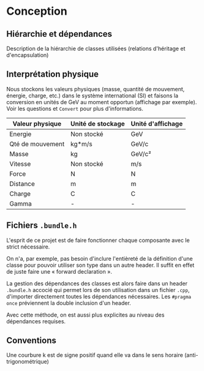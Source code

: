 # Conception

## Hiérarchie et dépendances

Description de la hiérarchie de classes utilisées (relations d'héritage et d'encapsulation)

## Interprétation physique

Nous stockons les valeurs physiques (masse, quantité de mouvement, énergie, charge, etc.) dans le système international (SI) et faisons la conversion en unités de GeV au moment opportun (affichage par exemple). Voir les questions et `Convert` pour plus d'informations.

| Valeur physique | Unité de stockage | Unité d'affichage |
| --- | --- | --- |
| Energie | Non stocké | GeV |
| Qté de mouvement | kg*m/s | GeV/c |
| Masse | kg | GeV/c² |
| Vitesse | Non stocké | m/s |
| Force | N | N |
| Distance | m | m |
| Charge | C | C |
| Gamma | - | - |

## Fichiers `.bundle.h`

L'esprit de ce projet est de faire fonctionner chaque composante avec le strict nécessaire.

On n'a, par exemple, pas besoin d'inclure l'entièreté de la définition d'une classe pour pouvoir utiliser son type dans un autre header. Il suffit en effet de juste faire une « forward declaration ».

La gestion des dépendances des classes est alors faire dans un header `.bundle.h` accocié qui permet lors de son utilisation dans un fichier `.cpp`, d'importer directement toutes les dépendances nécessaires. Les `#pragma once` préviennent la double inclusion d'un header.

Avec cette méthode, on est aussi plus explicites au niveau des dépendances requises.

## Conventions

Une courbure k est de signe positif quand elle va dans le sens horaire (anti-trigonométrique)
